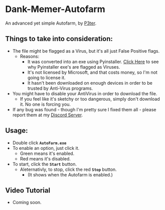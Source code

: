 # Dank-Memer-Autofarm
An advanced yet simple Autofarm, by [P3ter](https://www.youtube.com/channel/UCBnu_694dyDx8qz77Pxr-1A).


## Things to take into consideration:
- The file might be flagged as a Virus, but it's all just False Positive flags.
  - Reasons:
    - It was converted into an exe using Pyinstaller. [Click Here](https://github.com/pyinstaller/pyinstaller/issues/603) to see why Pyinstaller exe's are flagged as Viruses.
    - It's not licensed by Microsoft, and that costs money, so I'm not going to license it.
    - It hasn't been downloaded on enough devices in order to be trusted by Anti-Virus programs.
- You might have to disable your AntiVirus in order to download the file.
  - If you feel like it's sketchy or too dangerous, simply don't download it. No one is forcing you.
- If any bug was found - though I'm pretty sure I fixed them all - please report them at my [Discord Server](https://discord.gg/ZFbVsgk2Qf).

## Usage:
- Double click **`AutoFarm.exe`**
- To enable an option, just click it.
  - Green means it's enabled.
  - Red means it's disabled.
- To start, click the **`Start`** button.
  - Aleternativly, to stop, click the red **`Stop`** button.
    - (It shows when the Autofarm is enabled.)


## Video Tutorial
- Coming soon.
